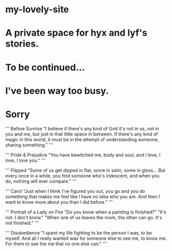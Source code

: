 # my-lovely-site
# A private space for hyx and lyf's stories.
# To be continued...
# I've been way too busy.
# Sorry

'''
Before Sunrise
"I believe if there's any kind of God it's not in us, 
not in you and me, but just in that little space in between.
If there's any kind of magic in this world, 
it must be in the attempt of understanding someone, sharing something."
'''

'''
Pride & Prejudice
"You have bewitched me, body and soul, and I love, I love, I love you."
'''

'''
Flipped 
"Some of us get dipped in flat,
some in satin, some in gloss... 
But every once in a while, 
you find someone who's iridescent, 
and when you do, nothing will ever compare."
'''

'''
Carol
"Just when I think I've figured you out, 
you go and you do something that makes me feel like I have no idea who you are.
And then I want to know more about you than I did before."
'''

'''
Portrait of a Lady on Fire
"Do you know when a painting is finished?"
"It's not. I don't know."
"When one of us leaves the room, the other can go. It's not finished."
'''

'''
Disobedience
"I spent my life fighting to be the person I was, 
to be myself. 
And all I really wanted was for someone else to see me, to know me.
For them to see the me that no one else can."
'''
